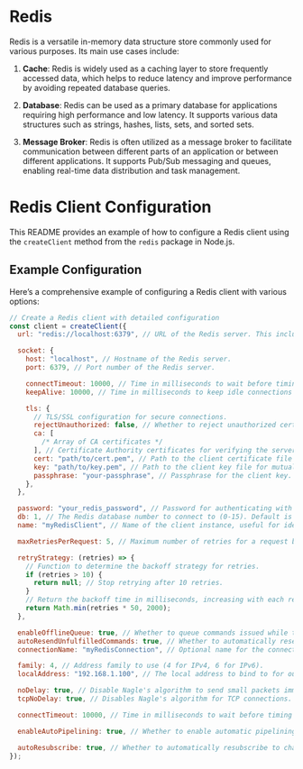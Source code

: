 # Redis

Redis is a versatile in-memory data structure store commonly used for various purposes. Its main use cases include:

1. **Cache**: Redis is widely used as a caching layer to store frequently accessed data, which helps to reduce latency and improve performance by avoiding repeated database queries.

2. **Database**: Redis can be used as a primary database for applications requiring high performance and low latency. It supports various data structures such as strings, hashes, lists, sets, and sorted sets.

3. **Message Broker**: Redis is often utilized as a message broker to facilitate communication between different parts of an application or between different applications. It supports Pub/Sub messaging and queues, enabling real-time data distribution and task management.

# Redis Client Configuration

This README provides an example of how to configure a Redis client using the `createClient` method from the `redis` package in Node.js.

## Example Configuration

Here’s a comprehensive example of configuring a Redis client with various options:

```javascript
// Create a Redis client with detailed configuration
const client = createClient({
  url: "redis://localhost:6379", // URL of the Redis server. This includes the protocol, host, and port.

  socket: {
    host: "localhost", // Hostname of the Redis server.
    port: 6379, // Port number of the Redis server.

    connectTimeout: 10000, // Time in milliseconds to wait before timing out on connection attempts (10 seconds).
    keepAlive: 10000, // Time in milliseconds to keep idle connections alive (10 seconds).

    tls: {
      // TLS/SSL configuration for secure connections.
      rejectUnauthorized: false, // Whether to reject unauthorized certificates. Set to true in production for security.
      ca: [
        /* Array of CA certificates */
      ], // Certificate Authority certificates for verifying the server's certificate.
      cert: "path/to/cert.pem", // Path to the client certificate file for mutual TLS authentication.
      key: "path/to/key.pem", // Path to the client key file for mutual TLS authentication.
      passphrase: "your-passphrase", // Passphrase for the client key.
    },
  },

  password: "your_redis_password", // Password for authenticating with the Redis server.
  db: 1, // The Redis database number to connect to (0-15). Default is 0.
  name: "myRedisClient", // Name of the client instance, useful for identifying the client in logs and monitoring.

  maxRetriesPerRequest: 5, // Maximum number of retries for a request before giving up.

  retryStrategy: (retries) => {
    // Function to determine the backoff strategy for retries.
    if (retries > 10) {
      return null; // Stop retrying after 10 retries.
    }
    // Return the backoff time in milliseconds, increasing with each retry up to 2 seconds.
    return Math.min(retries * 50, 2000);
  },

  enableOfflineQueue: true, // Whether to queue commands issued while the client is offline, and send them once connected.
  autoResendUnfulfilledCommands: true, // Whether to automatically resend commands that were not fulfilled due to a connection loss.
  connectionName: "myRedisConnection", // Optional name for the connection for monitoring and diagnostics.

  family: 4, // Address family to use (4 for IPv4, 6 for IPv6).
  localAddress: "192.168.1.100", // The local address to bind to for outgoing connections.

  noDelay: true, // Disable Nagle's algorithm to send small packets immediately.
  tcpNoDelay: true, // Disables Nagle's algorithm for TCP connections.

  connectTimeout: 10000, // Time in milliseconds to wait before timing out on connection attempts (10 seconds). (Repeated for clarity)

  enableAutoPipelining: true, // Whether to enable automatic pipelining for sending multiple commands at once to improve performance.

  autoResubscribe: true, // Whether to automatically resubscribe to channels after reconnecting.
});
```
